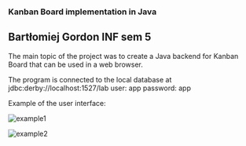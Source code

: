 ### Kanban Board implementation in Java
## Bartłomiej Gordon INF sem 5

The main topic of the project was to create a Java backend for Kanban Board that can be used in a web browser. 

The program is connected to the local database at jdbc:derby://localhost:1527/lab
user: app
password: app

Example of the user interface:

![example1](https://user-images.githubusercontent.com/69083596/218280024-0357c0a2-2ec4-4594-b6e0-aca2d7e22a83.png)

![example2](https://user-images.githubusercontent.com/69083596/218280026-ec776d5c-5ebd-4689-8076-154b7da3eaf7.png)

